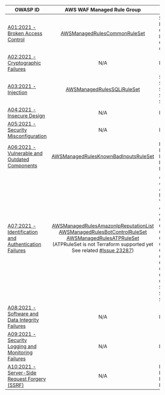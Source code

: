 | OWASP ID|AWS WAF Managed Rule Group | Rules Description|
| - | :-: | - |
| [A01:2021 - Broken Access Control] | [AWSManagedRulesCommonRuleSet] | SizeRestrictions_QUERYSTRING<br>EC2MetaDataSSRF_QUERYARGUMENTS<br>GenericLFI_QUERYARGUMENTS<br>RestrictedExtensions_QUERYARGUMENTS<br>GenericRFI_QUERYARGUMENTS<br>CrossSiteScripting_QUERYARGUMENTS |
| [A02:2021 - Cryptographic Failures]| N/A | N/A |
| [A03:2021 - Injection] | [AWSManagedRulesSQLiRuleSet] | SQLi_QUERYARGUMENTS<br>SQLiExtendedPatterns_QUERYARGUMENTS<br>SQLi_BODY<br>SQLiExtendedPatterns_BODY<br>SQLi_COOKIE                                                                                  |
| [A04:2021 - Insecure Design] | N/A | N/A |
| [A05:2021 - Security Misconfiguration] | N/A | N/A |
| [A06:2021 - Vulnerable and Outdated Components] | [AWSManagedRulesKnownBadInputsRuleSet] | ExploitablePaths_URIPATH<br>Log4JRCE_HEADER<br>Log4JRCE_QUERYSTRING<br>Log4JRCE_URI<br>Log4JRCE_BODY |
| [A07:2021 - Identification and Authentication Failures] | [AWSManagedRulesAmazonIpReputationList]<br>[AWSManagedRulesBotControlRuleSet]<br>[AWSManagedRulesATPRuleSet]<br>(ATPRuleSet is not Terraform supported yet <br> See related [#Issue 23287])| AttributePasswordTraversal<br>AttributeUsernameTraversal<br>AttributeCompromisedCredentials<br>MissingCredential<br>VolumetricSession TokenRejected<br>AWSManagedIPReputationList<br>AWSManagedReconnaissanceList<br>CategoryAdvertising<br>CategoryArchiver<br>CategoryContentFetcher<br>CategoryHttpLibrary<br>CategoryLinkChecker<br>CategoryMiscellaneous<br>CategoryMonitoring<br>CategoryScrapingFramework<br>CategorySecurity CategorySeo<br>CategorySocialMedia<br>CategorySearchEngine<br>SignalAutomatedBrowser<br>SignalKnownBotDataCenter<br>SignalNonBrowserUserAgent |
| [A08:2021 - Software and Data Integrity Failures] | N/A | N/A |
| [A09:2021 - Security Logging and Monitoring Failures] | N/A | N/A |
| [A10:2021 - Server-Side Request Forgery (SSRF)] | N/A | EC2MetaDataSSRF_BODY<br>EC2MetaDataSSRF_COOKIE<br>EC2MetaDataSSRF_URIPATH<br>EC2MetaDataSSRF_QUERYARGUMENTS |

[AWSManagedRulesCommonRuleSet]: https://docs.aws.amazon.com/waf/latest/developerguide/aws-managed-rule-groups-baseline.html
[AWSManagedRulesSQLiRuleSet]: https://docs.aws.amazon.com/waf/latest/developerguide/aws-managed-rule-groups-use-case.html#aws-managed-rule-groups-use-case-sql-db  
[AWSManagedRulesKnownBadInputsRuleSet]: https://docs.aws.amazon.com/waf/latest/developerguide/aws-managed-rule-groups-baseline.html
[AWSManagedRulesATPRuleSet]: https://docs.aws.amazon.com/waf/latest/developerguide/aws-managed-rule-groups-atp.html
[AWSManagedRulesAmazonIpReputationList]: https://docs.aws.amazon.com/waf/latest/developerguide/aws-managed-rule-groups-ip-rep.html
[AWSManagedRulesBotControlRuleSet]: https://docs.aws.amazon.com/waf/latest/developerguide/aws-managed-rule-groups-bot.html

[A01:2021 - Broken Access Control]: https://owasp.org/Top10/01_2021-Broken_Access_Control
[A02:2021 - Cryptographic Failures]: https://owasp.org/Top10/A02_2021-Cryptographic_Failures
[A03:2021 - Injection]: https://owasp.org/Top10/A03_2021-Injection
[A04:2021 - Insecure Design]: https://owasp.org/Top10/A04_2021-Insecure_Design
[A05:2021 - Security Misconfiguration]: https://owasp.org/Top10/A05_2021-Security_Misconfiguration
[A06:2021 - Vulnerable and Outdated Components]: https://owasp.org/Top10/A06_2021-Vulnerable_and_Outdated_Components
[A07:2021 - Identification and Authentication Failures]: https://owasp.org/Top10/A07_2021-Identification_and_Authentication_Failures
[A08:2021 - Software and Data Integrity Failures]: https://owasp.org/Top10/A08_2021-Software_and_Data_Integrity_Failures
[A09:2021 - Security Logging and Monitoring Failures]: https://owasp.org/Top10/A09_2021-Security_Logging_and_Monitoring_Failures
[A10:2021 - Server-Side Request Forgery (SSRF)]: https://owasp.org/Top10/A10_2021-Server-Side_Request_Forgery_%28SSRF%29

[#Issue 23287]: https://github.com/hashicorp/terraform-provider-aws/issues/23287